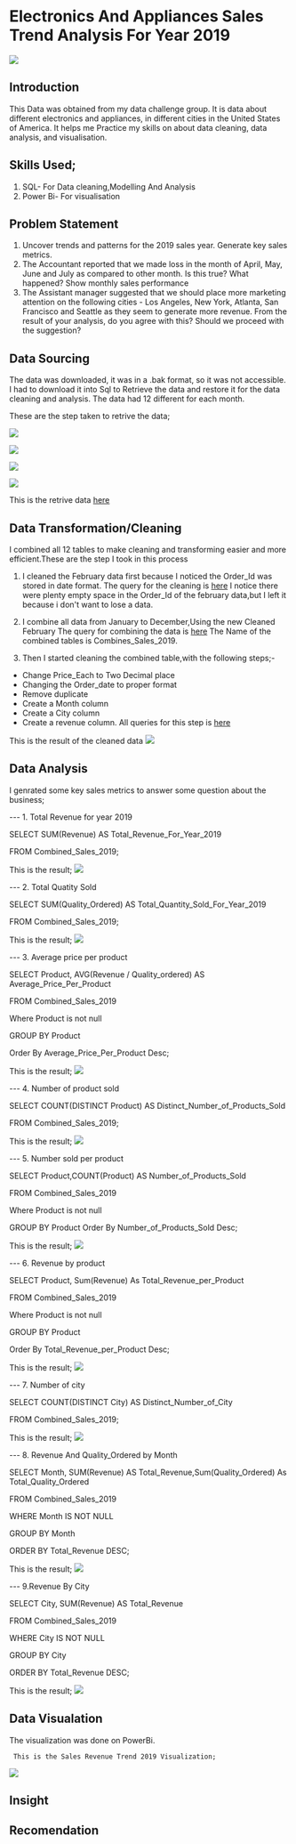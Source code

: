 # Electronics And Appliances Sales Trend Analysis For Year 2019

![](Electronic_image.png)

## Introduction
  This Data was obtained from my data challenge group. It is data about different electronics and appliances, in different cities in the United States of America. It helps me Practice my skills on 
   about data cleaning, data analysis, and visualisation.

##  Skills Used;
1. SQL- For Data cleaning,Modelling And Analysis
2. Power Bi- For visualisation

##  Problem Statement
1. Uncover trends and patterns for the 2019 sales year. Generate key sales metrics.
2. The Accountant reported that we made loss in the month of April, May, June and July as compared to other month. Is this true? What happened? Show monthly sales performance
3. The Assistant manager suggested that we should place more marketing attention on the following cities - Los Angeles, New York, Atlanta, San Francisco and Seattle as they seem to generate more revenue. From the result of your analysis, do you agree with this? Should we proceed with the suggestion? 

## Data Sourcing
   The data was downloaded, it was in a .bak format, so it was not accessible. I had to download it into Sql to Retrieve the data and restore it for the data cleaning and analysis. The data had 12 different for each month.
   
  These are the step taken to retrive the data;
    
   ![](Step_1.png)
   
   ![](Step_2.png)
   
   ![](Step_3.png)
   
   ![](Step_4.png)

  This is the retrive data [here](https://github.com/Olan1ke/Sales_Trend_2019/blob/main/Sales_2019.sql)
   
## Data Transformation/Cleaning
  I combined all 12 tables to make cleaning and transforming easier and more efficient.These are the step I took in this process
  
1. I cleaned the February data first because I noticed the Order_Id was stored in date format. The query for the cleaning is [here](https://github.com/Olan1ke/Sales_Trend_2019/blob/main/Cleaning_Febuary_table.sql)
       I notice there were plenty empty space in the Order_Id of the february data,but I left it because i don't want to lose a data.

2. I combine all data from January to December,Using the new Cleaned February
      The query for combining the data is [here](https://github.com/Olan1ke/Sales_Trend_2019/blob/main/Combining_The_tables.sql)
      The Name of the combined tables is Combines_Sales_2019.

3. Then I started cleaning the combined table,with the following steps;-

-  Change Price_Each to Two Decimal place
-  Changing the Order_date to proper format
-  Remove duplicate
-  Create a Month column
-  Create a City column
-  Create a revenue column.
     All queries for this step is [here](https://github.com/Olan1ke/Sales_Trend_2019/blob/main/cleaning_The_Combined_Table.sql)


This is the result of the cleaned data ![](Result_of_the_cleaned_data.png)

## Data Analysis
 I genrated some key sales metrics to answer some question about the business;

 --- 1. Total Revenue for year 2019

SELECT SUM(Revenue) AS Total_Revenue_For_Year_2019

FROM Combined_Sales_2019;

This is the result;
![](Total_Revenue.png)

--- 2. Total Quatity Sold

SELECT SUM(Quality_Ordered) AS Total_Quantity_Sold_For_Year_2019

FROM Combined_Sales_2019;

This is the result;
![](Quatity_Sold.png)

--- 3. Average price per product

SELECT Product, AVG(Revenue / Quality_ordered) AS Average_Price_Per_Product

FROM  Combined_Sales_2019

Where Product is not null

GROUP BY Product

Order By Average_Price_Per_Product Desc;

This is the result;
![](Average_Price_Per_Product.png)

--- 4. Number of product sold

SELECT COUNT(DISTINCT Product) AS Distinct_Number_of_Products_Sold

FROM Combined_Sales_2019;

This is the result;
![](No_Of_Product_Sold.png)

--- 5. Number sold per product

SELECT Product,COUNT(Product) AS Number_of_Products_Sold

FROM Combined_Sales_2019

Where Product is not null

GROUP BY Product
Order By Number_of_Products_Sold Desc;

This is the result;
![](No_Of_Product_Sold_per_Price.png)

--- 6. Revenue by product

SELECT Product, Sum(Revenue) As Total_Revenue_per_Product

FROM Combined_Sales_2019

Where Product is not null

GROUP BY Product

Order By Total_Revenue_per_Product Desc;

This is the result;
![](Revenue_Per_Product.png)

--- 7. Number of city 

SELECT COUNT(DISTINCT City) AS Distinct_Number_of_City

FROM Combined_Sales_2019;

This is the result;
![](No_Of_Cities.png)

--- 8. Revenue And Quality_Ordered by Month

SELECT Month, SUM(Revenue) AS Total_Revenue,Sum(Quality_Ordered) As Total_Quality_Ordered

FROM Combined_Sales_2019

WHERE Month IS NOT NULL

GROUP BY Month

ORDER BY Total_Revenue DESC;

This is the result;
![](Problem_statement_2.png)

--- 9.Revenue By City

SELECT City, SUM(Revenue) AS Total_Revenue

FROM Combined_Sales_2019

WHERE City IS NOT NULL

GROUP BY City

ORDER BY Total_Revenue DESC;

This is the result;
![](Problem_statement_3.png)


## Data Visualation
 The visualization was done on PowerBi.    
    
     This is the Sales Revenue Trend 2019 Visualization; 

  ![](Sales_Revenue_Trend_2019_Analysis.png)

## Insight

## Recomendation

